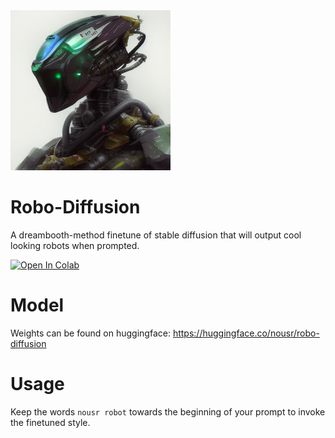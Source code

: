 <img src="robo_example.png" width="256" height="256"/>

# Robo-Diffusion

A dreambooth-method finetune of stable diffusion that will output cool looking robots when prompted.

[![Open In Colab](https://colab.research.google.com/assets/colab-badge.svg)](https://colab.research.google.com/github/nousr/robo-diffusion/blob/main/robo_diffusion_v1.ipynb)

# Model

Weights can be found on huggingface: https://huggingface.co/nousr/robo-diffusion

# Usage

Keep the words `nousr robot` towards the beginning of your prompt to invoke the finetuned style.
